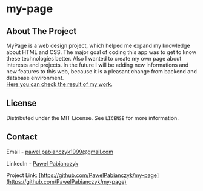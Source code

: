 # my-page
## About The Project
MyPage is a web design project, which helped me expand my knowledge about HTML and CSS. The major goal of coding this app was to get to know these technologies better. Also I wanted to create my own page about interests and projects. In the future I will be adding new informations and new features to this web, because it is a pleasant change from backend and database environment.<br/>[Here you can check the result of my work](https://pawelpabianczyk.github.io/my-page/).

## License

Distributed under the MIT License. See `LICENSE` for more information.

## Contact

Email - pawel.pabianczyk1999@gmail.com

LinkedIn - [Pawel Pabianczyk](https://www.linkedin.com/in/pawel-pabianczyk/)

Project Link: [https://github.com/PawelPabianczyk/my-page](https://github.com/PawelPabianczyk/my-page)
